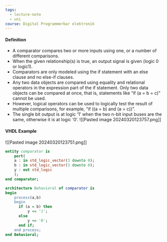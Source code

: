 ```yaml
---
tags:
  - lecture-note
  - uni
course: Digital Programmerbar elektronik
---
```

#### Definition
* A comparator compares two or more inputs using one, or a number of different comparisons.
* When the given relationship(s) is true, an output signal is given (logic 0 or logic1).
* Comparators are only modeled using the if statement with an else clause and no else-if clauses.
* Any two data objects are compared using equality and relational operators in the expression part of the if statement. Only two data objects can be compared at once, that is, statements like “if (a = b = c)” cannot be used.
* However, logical operators can be used to logically test the result of multiple comparisons, for example, “if ((a = b) and (a = c))”.
* The single bit output is at logic ‘1’ when the two n-bit input buses are the same, otherwise it is at logic ‘0’.
![[Pasted image 20240320123757.png]]

#### VHDL Example
![[Pasted image 20240320123751.png]]
```vhdl
entity comparator is
	port(
	a : in std_logic_vector(3 downto 0);
	b : in std_logic_vector(3 downto 0);
	y : out std_logic
	);
end comparator;

architecture Behavioral of comparator is
begin
    process(a,b)
    begin
      if (a = b) then
          y <= '1';
      else
          y <= '0';
      end if;
    end process;
end Behavioral;
```